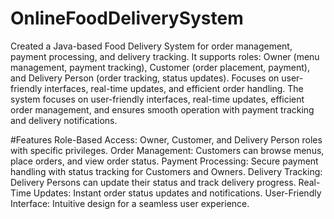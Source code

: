 # OnlineFoodDeliverySystem
Created a Java-based Food Delivery System for order management, payment processing, and delivery tracking. It supports roles: Owner (menu management, payment tracking), Customer (order placement, payment), and Delivery Person (order tracking, status updates). Focuses on user-friendly interfaces, real-time updates, and efficient order handling.
The system focuses on user-friendly interfaces, real-time updates, efficient order management, and ensures smooth operation with payment tracking and delivery notifications.

#Features
Role-Based Access: Owner, Customer, and Delivery Person roles with specific privileges.
Order Management: Customers can browse menus, place orders, and view order status.
Payment Processing: Secure payment handling with status tracking for Customers and Owners.
Delivery Tracking: Delivery Persons can update their status and track delivery progress.
Real-Time Updates: Instant order status updates and notifications.
User-Friendly Interface: Intuitive design for a seamless user experience.
